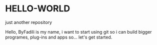 # HELLO-WORLD
just another repository

Hello, ByFadili is my name, i want to start using git so i can build bigger programes, plug-ins and apps so... let's get started.
